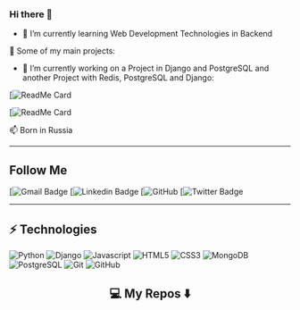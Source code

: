 ### Hi there 👋

- 🌱 I’m currently learning Web Development Technologies in Backend 

🚀 Some of my main projects:

- 🔭 I’m currently working on a Project in Django and PostgreSQL and another Project with Redis, PostgreSQL and Django:

[![ReadMe Card]()

[![ReadMe Card]()

<p> 
📫  Born in Russia
<br>

<hr>

## Follow Me

[![Gmail Badge]()
[![Linkedin Badge]()
[![GitHub]()
[![Twitter Badge]()

<hr>

## ⚡ Technologies

![Python]((https://img.shields.io/badge/Python-white?style=for-the-badge&logo=python))
![Django](https://img.shields.io/badge/Django-blue?style=for-the-badge&logo=django)
![Javascript](https://img.shields.io/badge/javascript-orange?style=for-the-badge&logo=javascript)
![HTML5](https://img.shields.io/badge/-HTML5-E34F26?style=flat-square&logo=html5&logoColor=white)
![CSS3](https://img.shields.io/badge/-CSS3-1572B6?style=flat-square&logo=css3)
![MongoDB](https://img.shields.io/badge/-MongoDB-black?style=flat-square&logo=mongodb)
![PostgreSQL](https://img.shields.io/badge/Postgre%20SQL-AFEEEE?style=for-the-badge&logo=postgresql)
![Git](https://img.shields.io/badge/-Git-black?style=flat-square&logo=git)
![GitHub](https://img.shields.io/badge/-GitHub-181717?style=flat-square&logo=github)




<h2  align="center">💻 My Repos ⬇️ </h2>
